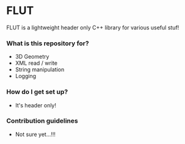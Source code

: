 # FLUT #

FLUT is a lightweight header only C++ library for various useful stuf!

### What is this repository for? ###

* 3D Geometry
* XML read / write
* String manipulation
* Logging

### How do I get set up? ###

* It's header only!

### Contribution guidelines ###

* Not sure yet...!!!
